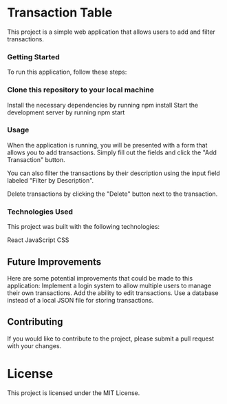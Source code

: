 # Transaction Table
This project is a simple web application that allows users to add and filter transactions.

### Getting Started
To run this application, follow these steps:

### Clone this repository to your local machine
Install the necessary dependencies by running npm install
Start the development server by running npm start

### Usage
When the application is running, you will be presented with a form that allows you to add transactions. Simply fill out the fields and click the "Add Transaction" button.

You can also filter the transactions by their description using the input field labeled "Filter by Description".

Delete transactions by clicking the "Delete" button next to the transaction.


### Technologies Used
This project was built with the following technologies:

React
JavaScript
CSS

## Future Improvements
Here are some potential improvements that could be made to this application:
Implement a login system to allow multiple users to manage their own transactions.
Add the ability to edit transactions.
Use a database instead of a local JSON file for storing transactions.

## Contributing
If you would like to contribute to the project, please submit a pull request with your changes.

# License
This project is licensed under the MIT License.
